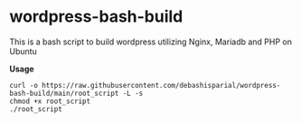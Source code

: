 # wordpress-bash-build
This is a bash script to build wordpress utilizing Nginx, Mariadb and PHP on Ubuntu

**Usage**

``curl -o https://raw.githubusercontent.com/debashisparial/wordpress-bash-build/main/root_script -L -s``  
``chmod +x root_script``  
``./root_script``
